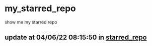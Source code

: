 # my_starred_repo
show me my starred repo

update at 04/06/22 08:15:50 in [starred_repo](./index.html)
---

